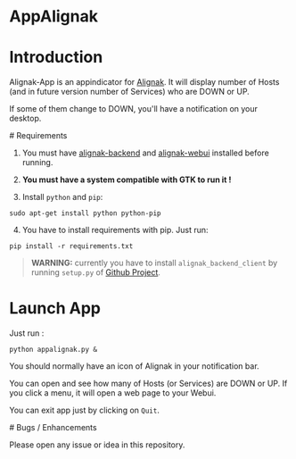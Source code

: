 # AppAlignak

# Introduction

Alignak-App is an appindicator for [Alignak](https://alignak-monitoring.github.io). It will display number of Hosts (and in future version number of Services) who are DOWN or UP.

If some of them change to DOWN, you'll have a notification on your desktop.

# Requirements

1. You must have [alignak-backend](http://alignak-backend.readthedocs.io/en/latest/) and [alignak-webui](http://alignak-web-ui.readthedocs.io/) installed before running.

2. **You must have a system compatible with GTK to run it !**

3. Install `python` and `pip`:

`sudo apt-get install python python-pip`

4. You have to install requirements with pip. Just run:

`pip install -r requirements.txt`

> **WARNING:** currently you have to install `alignak_backend_client` by running `setup.py` of [Github Project](https://github.com/Alignak-monitoring-contrib/alignak-backend-client).

# Launch App

Just run :

`python appalignak.py &`

You should normally have an icon of Alignak in your notification bar.

You can open and see how many of Hosts (or Services) are DOWN or UP. If you click a menu, it will open a web page to your Webui.

You can exit app just by clicking on `Quit`.

# Bugs / Enhancements

Please open any issue or idea in this repository.
